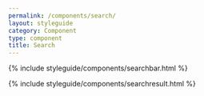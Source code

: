```yaml
---
permalink: /components/search/
layout: styleguide
category: Component
type: component
title: Search
---
```


{% include styleguide/components/searchbar.html %}

{% include styleguide/components/searchresult.html %}
